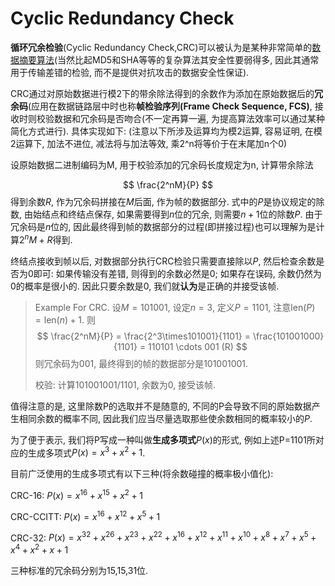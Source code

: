 # Cyclic Redundancy Check

**循环冗余检验**(Cyclic Redundancy Check,CRC)可以被认为是某种非常简单的[数据摘要算法]()(当然比起MD5和SHA等等的复杂算法其安全性要弱得多, 因此其通常用于传输差错的检验, 而不是提供对抗攻击的数据安全性保证).

CRC通过对原始数据进行模2下的带余除法得到的余数作为添加在原始数据后的**冗余码**(应用在数据链路层中时也称**帧检验序列(Frame Check Sequence, FCS)**, 接收时则校验数据和冗余码是否吻合(不一定再算一遍, 为提高算法效率可以通过某种简化方式进行). 具体实现如下: (注意以下所涉及运算均为模2运算, 容易证明, 在模2运算下, 加法不进位, 减法将与加法等效, 乘2^n将等价于在末尾加n个0)

设原始数据二进制编码为M, 用于校验添加的冗余码长度规定为n, 计算带余除法

$$
\frac{2^nM}{P}
$$
得到余数$R$, 作为冗余码拼接在$M$后面, 作为帧的数据部分. 式中的$P$是协议规定的除数, 由始结点和终结点保存, 如果需要得到$n$位的冗余, 则需要$n+1$位的除数$P$. 由于冗余码是$n$位的, 因此最终得到帧的数据部分的过程(即拼接过程)也可以理解为是计算$2^nM + R$得到. 

终结点接收到帧以后, 对数据部分执行CRC检验只需要直接除以$P$, 然后检查余数是否为0即可: 如果传输没有差错, 则得到的余数必然是0; 如果存在误码, 余数仍然为0的概率是很小的. 因此只要余数是0, 我们就**认为**是正确的并接受该帧. 

> Example For CRC. 设$M=101001$, 设定$n=3$, 定义$P=1101$, 注意$\text{len}(P) = \text{len}(n)+1$. 则
> $$
> \frac{2^nM}{P} = \frac{2^3\times101001}{1101} = \frac{101001000}{1101} = 110101 \cdots 001 (R)
> $$
> 则冗余码为$001$, 最终得到的帧的数据部分是101001001.
>
> 校验: 计算101001001/1101, 余数为0, 接受该帧. 

值得注意的是, 这里除数P的选取并不是随意的, 不同的P会导致不同的原始数据产生相同余数的概率不同, 因此我们应当尽量选取那些使余数相同的概率较小的$P$.

为了便于表示, 我们将P写成一种叫做**生成多项式**$P(x)$的形式, 例如上述P=1101所对应的生成多项式$P(x) = x^3 + x^2 + 1$.

目前广泛使用的生成多项式有以下三种(将余数碰撞的概率极小值化): 

CRC-16: $P(x) = x^{16} + x^{15} + x^2 + 1$

CRC-CCITT: $P(x) = x^{16} + x^{12} + x^5 + 1$

CRC-32: $P(x) = x^{32} + x^{26} + x^{23} + x^{22} + x^{16} + x^{12} + x^{11} + x^{10} + x^8 + x^7 + x^5 + x^4 + x^2 + x + 1$

三种标准的冗余码分别为15,15,31位. 


